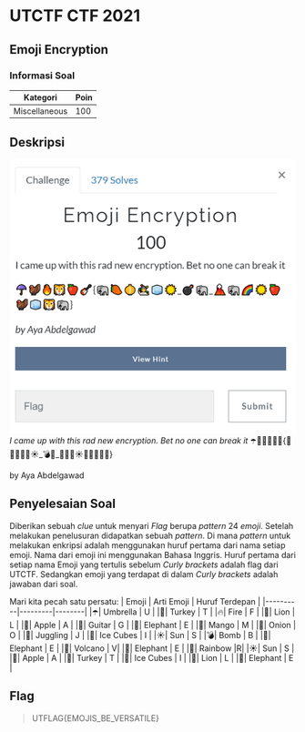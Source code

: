 # UTCTF CTF 2021
## Emoji Encryption
### Informasi Soal

| Kategori | Poin |
|----------|------|
| Miscellaneous | 100 |

## Deskripsi
![image](https://raw.githubusercontent.com/Herwindams24/writeup/main/UTCTF/Miscellaneous/Emoji%20Encryption/Screenshot/EmojiEncryption.png?token=AN2LJXIWTHE6B7TOCE5D4OLAKAW22)\
*I came up with this rad new encryption. Bet no one can break it*
☂️🦃🔥🦁🍎🎸{🐘🥭🧅🤹🧊☀️_💣🐘_🌋🐘🌈☀️🍎🦃🧊🦁🐘}

by Aya Abdelgawad

## Penyelesaian Soal
Diberikan sebuah *clue* untuk menyari *Flag* berupa *pattern* 24 *emoji*.
Setelah melakukan penelusuran didapatkan sebuah *pattern*. Di mana *pattern* untuk melakukan enkripsi adalah menggunakan huruf pertama dari nama setiap emoji.
Nama dari emoji ini menggunakan Bahasa Inggris. Huruf pertama dari setiap nama Emoji yang tertulis sebelum *Curly brackets* adalah flag dari UTCTF. 
Sedangkan emoji yang terdapat di dalam *Curly brackets* adalah jawaban dari soal.

Mari kita pecah satu persatu:
| Emoji | Arti Emoji | Huruf Terdepan |
|----------|---------|--------|
|☂️| Umbrella | U |
|🦃| Turkey | T |
|🔥| Fire | F |
|🦁| Lion | L |
|🍎| Apple | A |
|🎸| Guitar | G |
|🐘| Elephant | E |
|🥭| Mango | M |
|🧅| Onion | O |
|🤹| Juggling | J |
|🧊| Ice Cubes | I |
|☀️| Sun | S |
|💣| Bomb | B |
|🐘| Elephant | E |
|🌋| Volcano | V|
|🐘| Elephant | E |
|🌈| Rainbow |R|
|☀️| Sun | S |
|🍎| Apple | A |
|🦃| Turkey | T |
|🧊| Ice Cubes | I |
|🦁| Lion | L |
|🐘| Elephant | E |

## Flag

> UTFLAG{EMOJIS_BE_VERSATILE}

